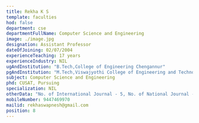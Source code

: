 ```yaml
---
title: Rekha K S
template: faculties
hod: false
department: cse
departmentFullName: Computer Science and Engineering
image: ./image.jpg
designation: Assistant Professor
dateOfJoining: 02/07/2004
experienceTeaching: 17 years 
experienceIndustry: NIL
ugAndInstitution: "B.Tech,College of Engineering Chengannur"
pgAndInstitution: "M.Tech,Viswajyothi College of Engineering and Technology, MG University"
subject: Computer Science and Engineering
phd: CUSAT, Pursuing
specialization: NIL 
otherData: "No. of International Journal - 5, No. of National Journal - 3, No. of International Conferences - 3, No.of national conferences - 2"
mobileNumber: 9447469970 
mailid: rekhaswapnesh@gmail.com
position: 8
---
```


